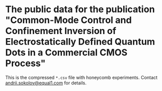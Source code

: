 # The public data for the publication "Common-Mode Control and Confinement Inversion of Electrostatically Defined Quantum Dots in a Commercial CMOS Process"

This is the compressed `*.csv` file with honeycomb experiments. Contact andrii.sokolov@equal1.com for details.
